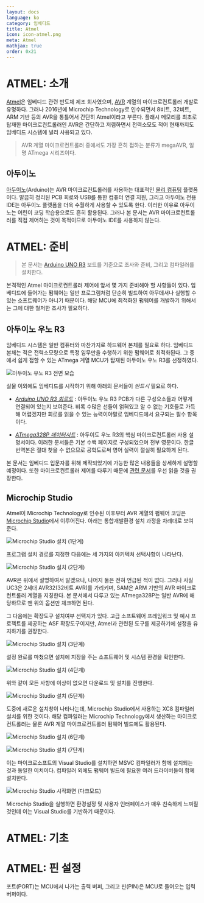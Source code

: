 ```yaml
---
layout: docs
language: ko
category: 임베디드
title: Atmel
icon: icon-atmel.png
meta: Atmel
mathjax: true
order: 0x21
---
```

# ATMEL: 소개
[Atmel](https://ko.wikipedia.org/wiki/아트멜)은 임베디드 관련 반도체 제조 회사였으며, [AVR](https://ko.wikipedia.org/wiki/아트멜_AVR) 계열의 마이크로컨트롤러 개발로 유명하다. 그러나 2016년에 Microchip Technology로 인수되면서 8비트, 32비트, ARM 기반 등의 AVR을 통틀어서 간단히 Atmel이라고 부른다. 플래시 메모리를 최초로 탑재한 마이크로컨트롤러인 AVR은 간단하고 저렴하면서 전력소모도 적어 현재까지도 임베디드 시스템에 널리 사용되고 있다.

> AVR 계열 마이크로컨트롤러 중에서도 가장 흔히 접하는 분류가 megaAVR, 일명 ATmega 시리즈이다.

## 아두이노
[아두이노](https://store.arduino.cc/)(Arduino)는 AVR 마이크로컨트롤러를 사용하는 대표적인 [물리 컴퓨팅](https://ko.wikipedia.org/wiki/물리_컴퓨팅) 플랫폼이다. 말끔히 정리된 PCB 회로와 USB를 통한 컴퓨터 연결 지원, 그리고 아두이노 전용 IDE는 아두이노 플랫폼을 더욱 수월하게 사용할 수 있도록 한다. 이러한 이유로 아두이노는 어린이 코딩 학습용으로도 흔히 활용된다. 그러나 본 문서는 AVR 마이크로컨트롤러를 직접 제어하는 것이 목적이므로 아두이노 IDE를 사용하지 않는다.

# ATMEL: 준비
> 본 문서는 [Arduino UNO R3](https://store.arduino.cc/usa/arduino-uno-rev3) 보드를 기준으로 조사와 준비, 그리고 컴파일러를 설치한다.

본격적인 Atmel 마이크로컨트롤러 제어에 앞서 몇 가지 준비해야 할 사항들이 있다. 임베디드에 들어가는 펌웨어는 일반 프로그램처럼 단순히 빌드하여 아무데서나 실행할 수 있는 소프트웨어가 아니기 때문이다. 해당 MCU에 최적화된 펌웨어를 개발하기 위해서는 그에 대한 철저한 조사가 필요하다.

## 아두이노 우노 R3
임베디드 시스템은 일반 컴퓨터와 마찬가지로 하드웨어 본체를 필요로 하다. 임베디드 본체는 적은 전력소모량으로 특정 임무만을 수행하기 위한 펌웨어로 최적화된다. 그 중에서 쉽게 접할 수 있는 ATmega 계열 MCU가 탑재된 아두이노 우노 R3를 선정하였다.

![아두이노 우노 R3 전면 모습](/images/docs/atmel/atmel_arduino_uno.jpg)

실물 이외에도 임베디드를 시작하기 위해 아래의 문서들이 *반드시* 필요로 하다.

* *[Arduino UNO R3 회로도](https://content.arduino.cc/assets/UNO-TH_Rev3e_sch.pdf)*
    : 아두이노 우노 R3 PCB가 다른 구성요소들과 어떻게 연결되어 있는지 보여준다. 비록 수많은 선들이 얽혀있고 알 수 없는 기호들로 가득해 어렵겠지만 회로를 읽을 수 있는 능력이야말로 임베디드에서 요구되는 필수 항목이다.

* *[ATmega328P 데이터시트](http://ww1.microchip.com/downloads/en/DeviceDoc/ATmega48A-PA-88A-PA-168A-PA-328-P-DS-DS40002061A.pdf)*
    : 아두이도 우노 R3의 핵심 마이크로컨트롤러 사용 설명서이다. 이러한 문서들은 기본 수백 페이지로 구성되었으며 전부 영문이다. 한글 번역본은 절대 찾을 수 없으므로 공학도로써 영어 실력이 절실히 필요하게 된다.

본 문서는 임베디드 입문자를 위해 제작되었기에 가능한 많은 내용들을 상세하게 설명할 예정이다. 또한 마이크로컨트롤러 제어를 다루기 때문에 [관련 문서](../ko.EMBEDDED_MCU/)를 우선 읽을 것을 권장한다.

## Microchip Studio
Atmel이 Microchip Technology로 인수된 이후부터 AVR 계열의 펌웨어 코딩은 [Microchip Studio](https://www.microchip.com/en-us/development-tools-tools-and-software/microchip-studio-for-avr-and-sam-devices)에서 이루어진다. 아래는 통합개발환경 설치 과정을 차례대로 보여준다.

![Microchip Studio 설치 (1단계)](/images/docs/atmel/atmel_ide_install1.png)

프로그램 설치 경로를 지정한 다음에는 세 가지의 아키텍처 선택사항이 나타난다.

![Microchip Studio 설치 (2단계)](/images/docs/atmel/atmel_ide_install2.png)

AVR은 위에서 설명하여서 알겠으나, 나머지 둘은 전혀 언급된 적이 없다. 그러나 사실 UC3은 2세대 AVR32(32비트 AVR)를 가리키며, SAM은 ARM 기반의 AVR 마이크로컨트롤러 계열을 지칭한다. 본 문서에서 다루고 있는 ATmega328P는 일반 AVR에 해당하므로 맨 위의 옵션만 체크하면 된다.

그 다음에는 확장도구 설치여부 선택지가 있다. 고급 소프트웨어 프레임워크 및 예시 프로젝트를 제공하는 ASF 확장도구이지만, Atmel과 관련된 도구를 제공하기에 설정을 유지하기를 권장한다.

![Microchip Studio 설치 (3단계)](/images/docs/atmel/atmel_ide_install3.png)

설정 완료를 마쳤으면 설치에 지장을 주는 소프트웨어 및 시스템 환경을 확인한다.

![Microchip Studio 설치 (4단계)](/images/docs/atmel/atmel_ide_install4.png)

위와 같이 모든 사항에 이상이 없으면 다운로드 및 설치를 진행한다.

![Microchip Studio 설치 (5단계)](/images/docs/atmel/atmel_ide_install5.png)

도중에 새로운 설치창이 나타나는데, Microchip Studio에서 사용하는 XC8 컴파일러 설치를 위한 것이다. 해당 컴파일러는 Microchip Technology에서 생산하는 마이크로컨트롤러는 물론 AVR 계열 마이크로컨트롤러 펌웨어 빌드에도 활용된다.

![Microchip Studio 설치 (6단계)](/images/docs/atmel/atmel_ide_install6.png)

![Microchip Studio 설치 (7단계)](/images/docs/atmel/atmel_ide_install7.png)

이는 마이크로소프트의 Visual Studio를 설치하면 MSVC 컴파일러가 함께 설치되는 것과 동일한 이치이다. 컴파일러 외에도 펌웨어 빌드에 필요한 여러 드라이버들이 함께 설치한다.

![Microchip Studio 시작화면 (다크모드)](/images/docs/atmel/atmel_microchip_studio.png)

Microchip Studio을 실행하면 환경설정 및 사용자 인터페이스가 매우 친숙하게 느껴질 것인데 이는 Visual Studio를 기반하기 때문이다.

# ATMEL: 기초

# ATMEL: 핀 설정
포트(PORT)는 MCU에서 나가는 출력 버퍼, 그리고 핀(PIN)은 MCU로 들어오는 입력 버퍼이다.